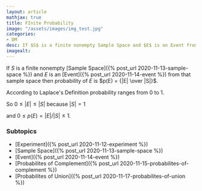```yaml
---
layout: article
mathjax: true
title: FInite Probability
image: "/assets/images/img_test.jpg"
categories:
- DM
desc: If $S$ is a finite nonempty Sample Space and $E$ is an Event from that sample space then probability of $E$ is $p(E) = {|E| \over |S|}$. 
imagealt: 
---
```


If $S$ is a finite nonempty [Sample Space]({% post_url 2020-11-13-sample-space %}) and $E$ is an [Event]({% post_url 2020-11-14-event %}) from that sample space then probability of $E$ is $p(E) = {|E| \over |S|}$.


































































































































































































































































































































































According to Laplace's Definition probability ranges from 0 to 1.

So $0 \le |E| \le |S|$ because $|S|=1$

































































































































































































































































































































































and $0 \le p(E) = |E|/|S| \le 1$.


































































































































































































































































































































































### Subtopics
- [Experiment]({% post_url 2020-11-12-experiment %})
- [Sample Space]({% post_url 2020-11-13-sample-space %})
- [Event]({% post_url 2020-11-14-event %})
- [Probabilites of Complement]({% post_url 2020-11-15-probabilites-of-complement %})
- [Probabilites of Union]({% post_url 2020-11-17-probabilites-of-union %})